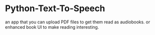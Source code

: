 # Python-Text-To-Speech
an app that you can upload PDF files to get them read as audiobooks. or enhanced book UI to make reading interesting.

